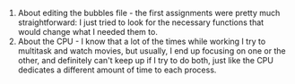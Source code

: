 1) About editing the bubbles file - the first assignments were pretty much straightforward: I just tried to look for the necessary functions that would change what I needed them to.
2) About the CPU - I know that a lot of the times while working I try to multitask and watch movies, but usually, I end up focusing on one or the other, and definitely can't keep up if I try to do both, just like the CPU dedicates a different amount of time to each process.
